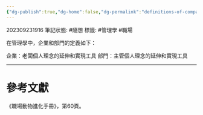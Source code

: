 ```yaml
---
{"dg-publish":true,"dg-home":false,"dg-permalink":"definitions-of-company-and-org","permalink":"/definitions-of-company-and-org/","dgPassFrontmatter":true}
---
```


202309231916
筆記狀態: #隨想
標籤: #管理學 #職場

在管理學中，企業和部門的定義如下：

企業：老闆個人理念的延伸和實現工具
部門：主管個人理念的延伸和實現工具

---
# 參考文獻

《職場動物進化手冊》，第60頁。